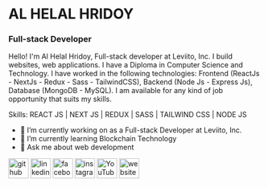 # AL HELAL HRIDOY
### Full-stack Developer

Hello! I'm Al Helal Hridoy, Full-stack developer at Leviito, Inc. I build websites, web applications. I have a Diploma in Computer Science and Technology. I have worked in the following technologies: Frontend (ReactJs - NextJs - Redux - Sass - TailwindCSS), Backend (Node Js - Express Js), Database (MongoDB - MySQL). I am available for any kind of job opportunity that suits my skills. 

Skills: REACT JS | NEXT JS | REDUX | SASS | TAILWIND CSS | NODE JS

- 🔭 I’m currently working on as a Full-stack Developer at Leviito, Inc.
- 🌱 I’m currently learning Blockchain Technology
- 💬 Ask me about web development


[<img src='https://cdn.jsdelivr.net/npm/simple-icons@3.0.1/icons/github.svg' alt='github' height='40'>](https://github.com/https://github.com/ahhridoy)  [<img src='https://cdn.jsdelivr.net/npm/simple-icons@3.0.1/icons/linkedin.svg' alt='linkedin' height='40'>](https://www.linkedin.com/in/https://www.linkedin.com/in/ahhridoyy//)  [<img src='https://cdn.jsdelivr.net/npm/simple-icons@3.0.1/icons/facebook.svg' alt='facebook' height='40'>](https://www.facebook.com/https://facebook.com/ahhridoyy1)  [<img src='https://cdn.jsdelivr.net/npm/simple-icons@3.0.1/icons/instagram.svg' alt='instagram' height='40'>](https://www.instagram.com/https://instagram.com/ahhridoyy/)  [<img src='https://cdn.jsdelivr.net/npm/simple-icons@3.0.1/icons/youtube.svg' alt='YouTube' height='40'>](https://www.youtube.com/channel/https://youtube.com/juniorhridoyofficial)  [<img src='https://cdn.jsdelivr.net/npm/simple-icons@3.0.1/icons/icloud.svg' alt='website' height='40'>](https://hridoy-portfolio.web.app)  
